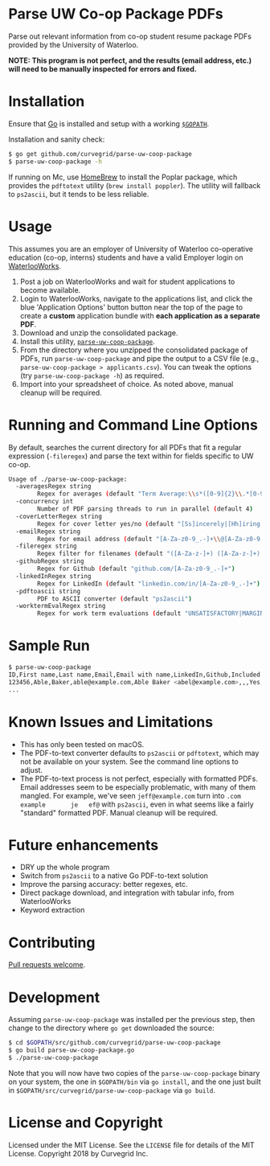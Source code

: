 # Parse UW Co-op Package PDFs
Parse out relevant information from co-op student resume package PDFs provided by the University of Waterloo.

**NOTE: This program is not perfect, and the results (email address, etc.) will need to be manually inspected for errors and fixed.**

# Installation
Ensure that [Go](https://golang.org/) is installed and setup with a working [`$GOPATH`](https://golang.org/doc/code.html#GOPATH).

Installation and sanity check:

```sh
$ go get github.com/curvegrid/parse-uw-coop-package
$ parse-uw-coop-package -h
```

If running on Mc, use [HomeBrew](https://brew.sh) to install the Poplar package, which provides the `pdftotext` utility (`brew install poppler`).  The utility will fallback to `ps2ascii`, but it tends to be less reliable.

# Usage
This assumes you are an employer of University of Waterloo co-operative education (co-op, interns) students and have a valid Employer login on [WaterlooWorks](https://waterlooworks.uwaterloo.ca/home.htm).

1. Post a job on WaterlooWorks and wait for student applications to become available.
1. Login to WaterlooWorks, navigate to the applications list, and click the blue 'Application Options' button button near the top of the page to create a **custom** application bundle with **each application as a separate PDF**.
1. Download and unzip the consolidated package.
1. Install this utility, [`parse-uw-coop-package`](https://github.com/curvegrid/parse-uw-coop-package#installation).
1. From the directory where you unzipped the consolidated package of PDFs, run `parse-uw-coop-package` and pipe the output to a CSV file (e.g., `parse-uw-coop-package > applicants.csv`). You can tweak the options (try `parse-uw-coop-package -h`) as required.
1. Import into your spreadsheet of choice. As noted above, manual cleanup will be required. 

# Running and Command Line Options
By default, searches the current directory for all PDFs that fit a regular expression (`-fileregex`) and parse the text within for fields specific to UW co-op.

```sh
Usage of ./parse-uw-coop-package:
  -averagesRegex string
    	Regex for averages (default "Term Average:\\s*([0-9]{2}\\.*[0-9]*)")
  -concurrency int
    	Number of PDF parsing threads to run in parallel (default 4)
  -coverLetterRegex string
    	Regex for cover letter yes/no (default "[Ss]incerely|[Hh]iring [Mm]anager")
  -emailRegex string
    	Regex for email address (default "[A-Za-z0-9_.-]+\\@[A-Za-z0-9.-]+\\.[A-Za-z0-9]+")
  -fileregex string
    	Regex filter for filenames (default "([A-Za-z-]+) ([A-Za-z-]+) \\(([0-9]+)\\).pdf")
  -githubRegex string
    	Regex for Github (default "github.com/[A-Za-z0-9_.-]+")
  -linkedInRegex string
    	Regex for LinkedIn (default "linkedin.com/in/[A-Za-z0-9_.-]+")
  -pdftoascii string
    	PDF to ASCII converter (default "ps2ascii")
  -worktermEvalRegex string
    	Regex for work term evaluations (default "UNSATISFACTORY|MARGINAL|SATISFACTORY|VERY GOOD|EXCELLENT|OUTSTANDING")
```

# Sample Run
```sh
$ parse-uw-coop-package 
ID,First name,Last name,Email,Email with name,LinkedIn,Github,Included a cover letter,Work term evaluations,Term averages,Overall average
123456,Able,Baker,able@example.com,Able Baker <abel@example.com>,,,Yes,"OUTSTANDING,OUTSTANDING,OUTSTANDING,GOOD,OUTSTANDING","72,81,84.5,72,78",73.4
...
```

# Known Issues and Limitations
- This has only been tested on macOS.
- The PDF-to-text converter defaults to `ps2ascii` or `pdftotext`, which may not be available on your system. See the command line options to adjust.
- The PDF-to-text process is not perfect, especially with formatted PDFs. Email addresses seem to be especially problematic, with many of them mangled. For example, we've seen `jeff@example.com` turn into `.com      example       je   ef@` with `ps2ascii`, even in what seems like a fairly "standard" formatted PDF. Manual cleanup will be required.

# Future enhancements
- DRY up the whole program
- Switch from `ps2ascii` to a native Go PDF-to-text solution
- Improve the parsing accuracy: better regexes, etc.
- Direct package download, and integration with tabular info, from WaterlooWorks
- Keyword extraction

# Contributing
[Pull requests welcome](https://github.com/curvegrid/parse-uw-coop-package/pulls).

# Development
Assuming `parse-uw-coop-package` was installed per the previous step, then change to the directory where `go get` downloaded the source:

```sh
$ cd $GOPATH/src/github.com/curvegrid/parse-uw-coop-package
$ go build parse-uw-coop-package.go
$ ./parse-uw-coop-package
```

Note that you will now have two copies of the `parse-uw-coop-package` binary on your system, the one in `$GOPATH/bin` via `go install`, and the one just built in `$GOPATH/src/curvegrid/parse-uw-coop-package` via `go build`.

# License and Copyright
Licensed under the MIT License. See the `LICENSE` file for details of the MIT License. Copyright 2018 by Curvegrid Inc.
